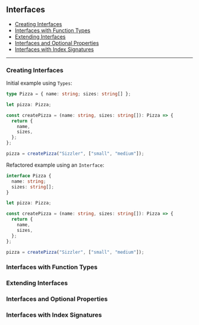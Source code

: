## Interfaces

- [Creating Interfaces](#Creating-Interfaces)
- [Interfaces with Function Types](#Interfaces-with-Function-Types)
- [Extending Interfaces](#Extending-Interfaces)
- [Interfaces and Optional Properties](#Interfaces-and-Optional-Properties)
- [Interfaces with Index Signatures](#Interfaces-with-Index-Signatures)

---

### Creating Interfaces

Initial example using `Types`:

```ts
type Pizza = { name: string; sizes: string[] };

let pizza: Pizza;

const createPizza = (name: string, sizes: string[]): Pizza => {
  return {
    name,
    sizes,
  };
};

pizza = createPizza("Sizzler", ["small", "medium"]);
```

Refactored example using an `Interface`:

```ts
interface Pizza {
  name: string;
  sizes: string[];
}

let pizza: Pizza;

const createPizza = (name: string, sizes: string[]): Pizza => {
  return {
    name,
    sizes,
  };
};

pizza = createPizza("Sizzler", ["small", "medium"]);
```

### Interfaces with Function Types

### Extending Interfaces

### Interfaces and Optional Properties

### Interfaces with Index Signatures
